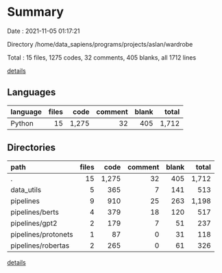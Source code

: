# Summary

Date : 2021-11-05 01:17:21

Directory /home/data_sapiens/programs/projects/aslan/wardrobe

Total : 15 files,  1275 codes, 32 comments, 405 blanks, all 1712 lines

[details](details.md)

## Languages
| language | files | code | comment | blank | total |
| :--- | ---: | ---: | ---: | ---: | ---: |
| Python | 15 | 1,275 | 32 | 405 | 1,712 |

## Directories
| path | files | code | comment | blank | total |
| :--- | ---: | ---: | ---: | ---: | ---: |
| . | 15 | 1,275 | 32 | 405 | 1,712 |
| data_utils | 5 | 365 | 7 | 141 | 513 |
| pipelines | 9 | 910 | 25 | 263 | 1,198 |
| pipelines/berts | 4 | 379 | 18 | 120 | 517 |
| pipelines/gpt2 | 2 | 179 | 7 | 51 | 237 |
| pipelines/protonets | 1 | 87 | 0 | 31 | 118 |
| pipelines/robertas | 2 | 265 | 0 | 61 | 326 |

[details](details.md)